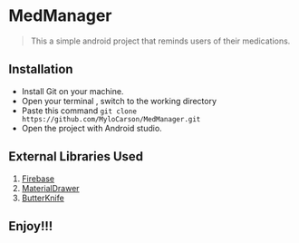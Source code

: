 # MedManager

> This a simple android project that reminds users of their medications.

## Installation

* Install Git on your machine.
* Open your terminal , switch to the working directory
* Paste this command ``` git clone https://github.com/MyloCarson/MedManager.git ```
* Open the project with Android studio.

## External Libraries Used

1. [Firebase](https://firebase.google.com/docs/android/setup)
2. [MaterialDrawer](https://github.com/mikepenz/MaterialDrawer)
3. [ButterKnife](https://github.com/JakeWharton/butterknife)


## Enjoy!!!

